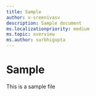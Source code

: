 ```yaml
---
title: Sample
author: v-sreenivasv
description: Sample document 
ms.localizationpriority: medium
ms.topic: overview
ms.author: surbhigupta
---
```


# Sample

This is a sample file